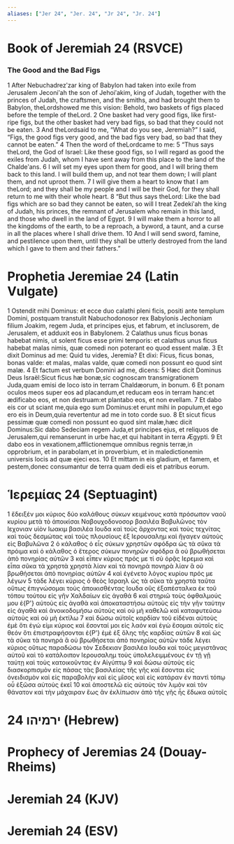 ```yaml
---
aliases: ["Jer 24", "Jer. 24", "Jr 24", "Jr. 24"]
---
```



# Book of Jeremiah 24 (RSVCE)

### The Good and the Bad Figs
1 After Nebuchadrezʹzar king of Babylon had taken into exile from Jerusalem Jeconiʹah the son of Jehoiʹakim, king of Judah, together with the princes of Judah, the craftsmen, and the smiths, and had brought them to Babylon, theLordshowed me this vision: Behold, two baskets of figs placed before the temple of theLord.
2 One basket had very good figs, like first-ripe figs, but the other basket had very bad figs, so bad that they could not be eaten.
3 And theLordsaid to me, “What do you see, Jeremiah?” I said, “Figs, the good figs very good, and the bad figs very bad, so bad that they cannot be eaten.”
4 Then the word of theLordcame to me:
5 “Thus says theLord, the God of Israel: Like these good figs, so I will regard as good the exiles from Judah, whom I have sent away from this place to the land of the Chaldeʹans.
6 I will set my eyes upon them for good, and I will bring them back to this land. I will build them up, and not tear them down; I will plant them, and not uproot them.
7 I will give them a heart to know that I am theLord; and they shall be my people and I will be their God, for they shall return to me with their whole heart.
8 “But thus says theLord: Like the bad figs which are so bad they cannot be eaten, so will I treat Zedekiʹah the king of Judah, his princes, the remnant of Jerusalem who remain in this land, and those who dwell in the land of Egypt.
9 I will make them a horror to all the kingdoms of the earth, to be a reproach, a byword, a taunt, and a curse in all the places where I shall drive them.
10 And I will send sword, famine, and pestilence upon them, until they shall be utterly destroyed from the land which I gave to them and their fathers.”


# Prophetia Jeremiae 24 (Latin Vulgate)

1 Ostendit mihi Dominus: et ecce duo calathi pleni ficis, positi ante templum Domini, postquam transtulit Nabuchodonosor rex Babylonis Jechoniam filium Joakim, regem Juda, et principes ejus, et fabrum, et inclusorem, de Jerusalem, et adduxit eos in Babylonem.
2 Calathus unus ficus bonas habebat nimis, ut solent ficus esse primi temporis: et calathus unus ficus habebat malas nimis, quæ comedi non poterant eo quod essent malæ.
3 Et dixit Dominus ad me: Quid tu vides, Jeremia? Et dixi: Ficus, ficus bonas, bonas valde: et malas, malas valde, quæ comedi non possunt eo quod sint malæ.
4 Et factum est verbum Domini ad me, dicens:
5 Hæc dicit Dominus Deus Israël:Sicut ficus hæ bonæ,sic cognoscam transmigrationem Juda,quam emisi de loco isto in terram Chaldæorum, in bonum.
6 Et ponam oculos meos super eos ad placandum,et reducam eos in terram hanc:et ædificabo eos, et non destruam:et plantabo eos, et non evellam.
7 Et dabo eis cor ut sciant me,quia ego sum Dominus:et erunt mihi in populum,et ego ero eis in Deum,quia revertentur ad me in toto corde suo.
8 Et sicut ficus pessimæ quæ comedi non possunt eo quod sint malæ,hæc dicit Dominus:Sic dabo Sedeciam regem Juda,et principes ejus, et reliquos de Jerusalem,qui remanserunt in urbe hac,et qui habitant in terra Ægypti.
9 Et dabo eos in vexationem,afflictionemque omnibus regnis terræ,in opprobrium, et in parabolam,et in proverbium, et in maledictionemin universis locis ad quæ ejeci eos.
10 Et mittam in eis gladium, et famem, et pestem,donec consumantur de terra quam dedi eis et patribus eorum.


# Ἱερεμίας 24 (Septuagint)

1 ἔδειξέν μοι κύριος δύο καλάθους σύκων κειμένους κατὰ πρόσωπον ναοῦ κυρίου μετὰ τὸ ἀποικίσαι Ναβουχοδονοσορ βασιλέα Βαβυλῶνος τὸν Ιεχονιαν υἱὸν Ιωακιμ βασιλέα Ιουδα καὶ τοὺς ἄρχοντας καὶ τοὺς τεχνίτας καὶ τοὺς δεσμώτας καὶ τοὺς πλουσίους ἐξ Ιερουσαλημ καὶ ἤγαγεν αὐτοὺς εἰς Βαβυλῶνα
2 ὁ κάλαθος ὁ εἷς σύκων χρηστῶν σφόδρα ὡς τὰ σῦκα τὰ πρόιμα καὶ ὁ κάλαθος ὁ ἕτερος σύκων πονηρῶν σφόδρα ἃ οὐ βρωθήσεται ἀπὸ πονηρίας αὐτῶν
3 καὶ εἶπεν κύριος πρός με τί σὺ ὁρᾷς Ιερεμια καὶ εἶπα σῦκα τὰ χρηστὰ χρηστὰ λίαν καὶ τὰ πονηρὰ πονηρὰ λίαν ἃ οὐ βρωθήσεται ἀπὸ πονηρίας αὐτῶν
4 καὶ ἐγένετο λόγος κυρίου πρός με λέγων
5 τάδε λέγει κύριος ὁ θεὸς Ισραηλ ὡς τὰ σῦκα τὰ χρηστὰ ταῦτα οὕτως ἐπιγνώσομαι τοὺς ἀποικισθέντας Ιουδα οὓς ἐξαπέσταλκα ἐκ τοῦ τόπου τούτου εἰς γῆν Χαλδαίων εἰς ἀγαθά
6 καὶ στηριῶ τοὺς ὀφθαλμούς μου ἐ{P'} αὐτοὺς εἰς ἀγαθὰ καὶ ἀποκαταστήσω αὐτοὺς εἰς τὴν γῆν ταύτην εἰς ἀγαθὰ καὶ ἀνοικοδομήσω αὐτοὺς καὶ οὐ μὴ καθελῶ καὶ καταφυτεύσω αὐτοὺς καὶ οὐ μὴ ἐκτίλω
7 καὶ δώσω αὐτοῖς καρδίαν τοῦ εἰδέναι αὐτοὺς ἐμὲ ὅτι ἐγώ εἰμι κύριος καὶ ἔσονταί μοι εἰς λαόν καὶ ἐγὼ ἔσομαι αὐτοῖς εἰς θεόν ὅτι ἐπιστραφήσονται ἐ{P'} ἐμὲ ἐξ ὅλης τῆς καρδίας αὐτῶν
8 καὶ ὡς τὰ σῦκα τὰ πονηρά ἃ οὐ βρωθήσεται ἀπὸ πονηρίας αὐτῶν τάδε λέγει κύριος οὕτως παραδώσω τὸν Σεδεκιαν βασιλέα Ιουδα καὶ τοὺς μεγιστᾶνας αὐτοῦ καὶ τὸ κατάλοιπον Ιερουσαλημ τοὺς ὑπολελειμμένους ἐν τῇ γῇ ταύτῃ καὶ τοὺς κατοικοῦντας ἐν Αἰγύπτῳ
9 καὶ δώσω αὐτοὺς εἰς διασκορπισμὸν εἰς πάσας τὰς βασιλείας τῆς γῆς καὶ ἔσονται εἰς ὀνειδισμὸν καὶ εἰς παραβολὴν καὶ εἰς μῖσος καὶ εἰς κατάραν ἐν παντὶ τόπῳ οὗ ἐξῶσα αὐτοὺς ἐκεῖ
10 καὶ ἀποστελῶ εἰς αὐτοὺς τὸν λιμὸν καὶ τὸν θάνατον καὶ τὴν μάχαιραν ἕως ἂν ἐκλίπωσιν ἀπὸ τῆς γῆς ἧς ἔδωκα αὐτοῖς


# 24 ירמיהו (Hebrew)


# Prophecy of Jeremias 24 (Douay-Rheims)


# Jeremiah 24 (KJV)


# Jeremiah 24 (ESV)

